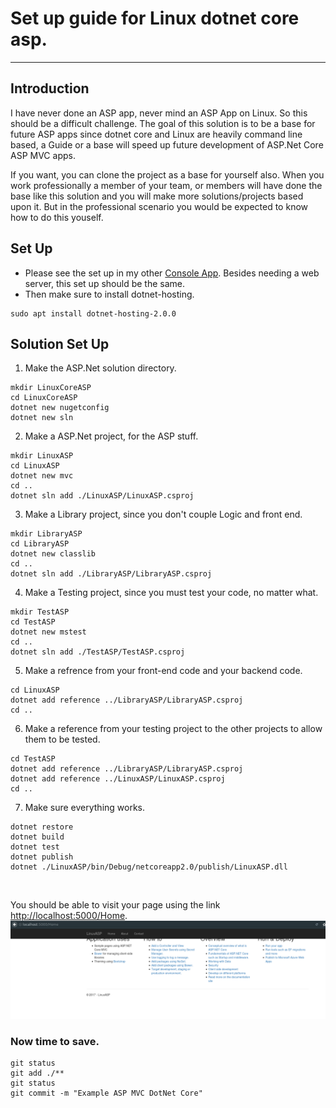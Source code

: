 # Set up guide for Linux dotnet core asp.
---

## Introduction
I have never done an ASP app, never mind an ASP App on Linux. So this should be a 
difficult challenge. The goal of this solution is to be a base for future ASP apps
since dotnet core and Linux are heavily command line based, a Guide or a base will
speed up future development of ASP.Net Core ASP MVC apps.

If you want, you can clone the project as a base for yourself also. When you work
professionally a member of your team, or members will have done the base like this
solution and you will make more solutions/projects based upon it. But in the 
professional scenario you would be expected to know how to do this youself.

## Set Up
* Please see the set up in my other [Console App](../LinuxDotNetCore/readme.md). Besides needing a web server,
this set up should be the same.
* Then make sure to install dotnet-hosting.
```
sudo apt install dotnet-hosting-2.0.0
```

## Solution Set Up
1.  Make the ASP.Net solution directory.
```
mkdir LinuxCoreASP
cd LinuxCoreASP
dotnet new nugetconfig
dotnet new sln
```
2. Make a ASP.Net project, for the ASP stuff.
```
mkdir LinuxASP
cd LinuxASP
dotnet new mvc
cd ..
dotnet sln add ./LinuxASP/LinuxASP.csproj
```
3. Make a Library project, since you don't couple Logic and front end.
```
mkdir LibraryASP
cd LibraryASP
dotnet new classlib
cd ..
dotnet sln add ./LibraryASP/LibraryASP.csproj
```
4. Make a Testing project, since you must test your code, no matter what.
```
mkdir TestASP
cd TestASP
dotnet new mstest
cd ..
dotnet sln add ./TestASP/TestASP.csproj
```
5. Make a refrence from your front-end code and your backend code.
```
cd LinuxASP
dotnet add reference ../LibraryASP/LibraryASP.csproj
cd ..
```
6. Make a reference from your testing project to the other projects to allow them
to be tested.
```
cd TestASP
dotnet add reference ../LibraryASP/LibraryASP.csproj
dotnet add reference ../LinuxASP/LinuxASP.csproj
cd ..
```
7. Make sure everything works.
```
dotnet restore
dotnet build
dotnet test
dotnet publish
dotnet ./LinuxASP/bin/Debug/netcoreapp2.0/publish/LinuxASP.dll
```
<br/>

You should be able to visit your page using the link
 [http://localhost:5000/Home](http://localhost:5000/Home).
![ScreenShot of the Home Page](./ASP-Page-Result.png)

### Now time to save.
```
git status
git add ./**
git status
git commit -m "Example ASP MVC DotNet Core"
```